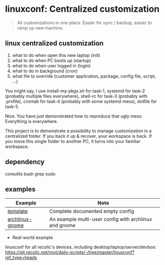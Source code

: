# linuxconf: Centralized customization

> All customizations in one place. Easier for sync / backup, easier to ramp up new machine.

## linux centralized customization

1. what to do when open this new laptop (init)
2. what to do when PC boots up (startup)
3. what to do when user logged in (login)
4. what to do in background (cron)
5. what file to override (customer application, package, config file, script, ...) 

You might say, I use install-my-pkgs.sh for task-1, systemd for task-2 (probably multiple files everywhere), shell-rc for task-3 (probably with .profile), crontab for task-4 (probably with some systemd mess), dotfile for task-5.

Nice. You have just demonstrated how to reproduce that ugly mess: Everything is everywhere.

This project is to demonstrate a possibility to manage customization in a centralized folder. If you back it up & recover, your workspace is back. If you move this single folder to another PC, it turns into your familiar workspace.

## dependency

coreutils bash grep sudo

## examples

|Example|Note|
|---|---|
|[template](template)|Complete documented empty config|
|[archlinux-gnome](archlinux-gnome)|An example multi-user config with archlinux and gnome|

<!--
|[ubuntu-server](ubuntu-server)|An example root-user config for ubuntu server|
|[non-root](non-root)|An example config for machine without root access|
-->

- Real-world example

linuxconf for all recolic's devices, including desktop/laptop/server/devbox:  
<https://git.recolic.net/root/daily-scripts/-/tree/master/linuxconf?ref_type=heads>

